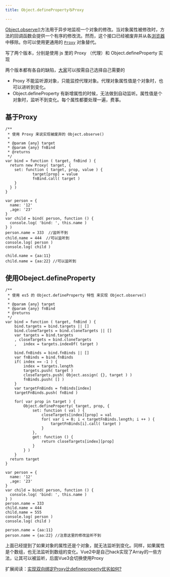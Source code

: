 ```yaml
---
title: Object.defineProperty与Proxy

---
```

[Object.observe()][1]方法用于异步地监视一个对象的修改。当对象属性被修改时，方法的回调函数会提供一个有序的修改流。然而，这个接口已经被废弃并从各[浏览器](https://www.w3cdoc.com)中移除。你可以使用更通用的 [`Proxy`][2] 对象替代。
    
写了两个版本，分别是使用 js 里的 Proxy （代理）和 Object.defineProperty 实现

两个版本都有各自的缺陷，[大家](https://www.w3cdoc.com)可以按需自己选择自己需要的
- Proxy 不能监听源对象，只能监控代理对象。代理对象属性值是个对象时，也可以进听到变化。
- Object.defineProperty 有新增属性的时候，无法做到自动监听。属性值是个对象时，监听不到变化。每个属性都要处理一遍，费事。

## 基于Proxy
  
```
/**
 * 使用 Proxy 来说实现被废弃的 Object.observe()
 *
 * @param {any} target
 * @param {any} fnBind
 * @returns
 */
var bind = function ( target, fnBind ) {
  return new Proxy( target, {
    set: function ( target, prop, value ) {
            target[prop] = value
            fnBind.call( target )
    }
  } )
}

var person = {
  name: '12'
  ,age: '23'
}
var child = bind( person, function () {
  console.log( 'bind: ', this.name )
} )
person.name = 333  //监听不到
child.name = 444  //可以监听到
console.log( person )
console.log( child )

child.name = {aa:11}
child.name = {aa:22} //可以监听到
```
## 使用Obeject.defineProperty

```
/**
 * 使用 es5 的 Object.defineProperty 特性 来实现 Object.observe()
 *
 * @param {any} target
 * @param {any} fnBind
 * @returns
 */
var bind = function ( target, fnBind ) {
    bind.targets = bind.targets || []
    bind.cloneTargets = bind.cloneTargets || []
    var targets = bind.targets
    , closeTargets = bind.cloneTargets
    ,   index = targets.indexOf( target )

    bind.fnBinds = bind.fnBinds || []
    var fnBinds = bind.fnBinds
    if( index == -1 ) {
        index = targets.length
        targets.push( target )
        closeTargets.push( Object.assign( {}, target ) )
        fnBinds.push( [] )
    }
    var targetFnBinds = fnBinds[index]
    targetFnBinds.push( fnBind )

    for( var prop in target ) {
        Object.defineProperty( target, prop, {
            set: function ( val ) {
                closeTargets[index][prop] = val
                for( var i = 0; i < targetFnBinds.length; i ++ ) {
                    targetFnBinds[i].call( target )
                }
            },
            get: function () {
                return closeTargets[index][prop]
            }
        } )
    }
  return target
}

var person = {
  name: '12'
  ,age: '23'
}
var child = bind( person, function () {
  console.log( 'bind: ', this.name )
} )
person.name = 333
child.name = 444
child.name = 555
console.log( person )
console.log( child )

person.name = {aa:11}
person.name = {aa:22} //注意这里的修改监听不到
```

上面已经提到了如果对象的属性还是个对象，就无法监听到变化。同样，如果属性是个数组，也无法监听到数组的变化。Vue2中是自己hack实现了Array的一些方法，让其可以被监听，后面Vue3会切换使用Proxy

扩展阅读：[实现双向绑定Proxy比defineproperty优劣如何?][3]

 [1]: https://developer.mozilla.org/zh-CN/docs/Web/JavaScript/Reference/Global_Objects/Object/observe
 [2]: https://developer.mozilla.org/zh-CN/docs/Web/JavaScript/Reference/Global_Objects/Proxy "Proxy 对象用于定义基本操作的自定义行为（如属性查找，赋值，枚举，函数调用等）。"
 [3]: https://juejin.im/post/5acd0c8a6fb9a028da7cdfaf
